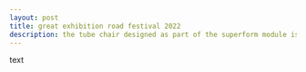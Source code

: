 ```yaml
---
layout: post
title: great exhibition road festival 2022
description: the tube chair designed as part of the superform module is on display at imperial college london as part of the great exhibition road festival
---
```


text
